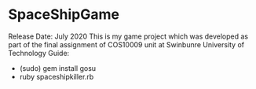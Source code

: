 # SpaceShipGame
Release Date: July 2020
This is my game project which was developed as part of the final assignment of COS10009 unit at Swinbunre University of Technology
Guide:
+ (sudo) gem install gosu
+ ruby spaceshipkiller.rb
